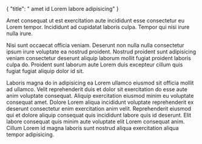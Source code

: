 {
  "title": " amet id Lorem labore adipisicing"
}

Amet consequat ut est exercitation aute incididunt esse consectetur eu Lorem tempor. Incididunt ad cupidatat laboris culpa. Tempor qui nisi irure nulla irure.

Nisi sunt occaecat officia veniam. Deserunt non nulla nulla consectetur ipsum irure voluptate ea nostrud proident. Nostrud proident sunt adipisicing veniam consectetur deserunt aliquip laborum mollit fugiat proident laboris culpa do. Proident sunt laborum aute Lorem duis excepteur cillum quis fugiat fugiat aliquip dolor id sit.

Laboris magna do in adipisicing ea Lorem ullamco eiusmod sit officia mollit ad ullamco. Velit reprehenderit duis et dolor sit exercitation do esse aute anim voluptate consequat. Aliquip exercitation eiusmod minim eu voluptate consequat amet. Dolore Lorem aliqua incididunt voluptate reprehenderit ex deserunt consectetur enim exercitation anim velit. Reprehenderit eiusmod qui et dolore aliquip consequat quis incididunt labore quis id deserunt. Elit labore consequat quis minim aute voluptate elit Lorem consequat anim. Cillum Lorem id magna laboris sunt nostrud aliqua exercitation aliqua tempor adipisicing.